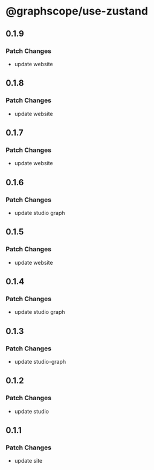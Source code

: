 # @graphscope/use-zustand

## 0.1.9

### Patch Changes

- update website

## 0.1.8

### Patch Changes

- update website

## 0.1.7

### Patch Changes

- update website

## 0.1.6

### Patch Changes

- update studio graph

## 0.1.5

### Patch Changes

- update website

## 0.1.4

### Patch Changes

- update studio graph

## 0.1.3

### Patch Changes

- update studio-graph

## 0.1.2

### Patch Changes

- update studio

## 0.1.1

### Patch Changes

- update site
